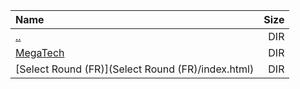 |Name|Size|
|:---|---:|
|[..](../index.html)|DIR|
|[MegaTech](MegaTech/index.html)|DIR|
|[Select Round (FR)](Select Round (FR)/index.html)|DIR|
